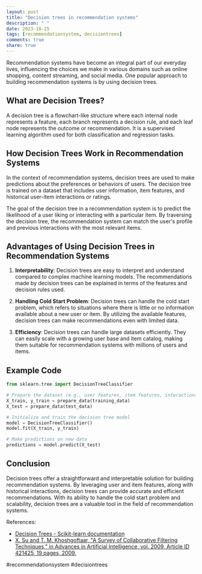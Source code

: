 ```yaml
---
layout: post
title: "Decision trees in recommendation systems"
description: " "
date: 2023-10-25
tags: [recommendationsystem, decisiontrees]
comments: true
share: true
---
```


Recommendation systems have become an integral part of our everyday lives, influencing the choices we make in various domains such as online shopping, content streaming, and social media. One popular approach to building recommendation systems is by using decision trees.

## What are Decision Trees?

A decision tree is a flowchart-like structure where each internal node represents a feature, each branch represents a decision rule, and each leaf node represents the outcome or recommendation. It is a supervised learning algorithm used for both classification and regression tasks.

## How Decision Trees Work in Recommendation Systems

In the context of recommendation systems, decision trees are used to make predictions about the preferences or behaviors of users. The decision tree is trained on a dataset that includes user information, item features, and historical user-item interactions or ratings.

The goal of the decision tree in a recommendation system is to predict the likelihood of a user liking or interacting with a particular item. By traversing the decision tree, the recommendation system can match the user's profile and previous interactions with the most relevant items.

## Advantages of Using Decision Trees in Recommendation Systems

1. **Interpretability**: Decision trees are easy to interpret and understand compared to complex machine learning models. The recommendations made by decision trees can be explained in terms of the features and decision rules used.

2. **Handling Cold Start Problem**: Decision trees can handle the cold start problem, which refers to situations where there is little or no information available about a new user or item. By utilizing the available features, decision trees can make recommendations even with limited data.

3. **Efficiency**: Decision trees can handle large datasets efficiently. They can easily scale with a growing user base and item catalog, making them suitable for recommendation systems with millions of users and items.

## Example Code

```python
from sklearn.tree import DecisionTreeClassifier

# Prepare the dataset (e.g., user features, item features, interactions)
X_train, y_train = prepare_data(training_data)
X_test = prepare_data(test_data)

# Initialize and train the decision tree model
model = DecisionTreeClassifier()
model.fit(X_train, y_train)

# Make predictions on new data
predictions = model.predict(X_test)
```

## Conclusion

Decision trees offer a straightforward and interpretable solution for building recommendation systems. By leveraging user and item features, along with historical interactions, decision trees can provide accurate and efficient recommendations. With its ability to handle the cold start problem and scalability, decision trees are a valuable tool in the field of recommendation systems.

References:
- [Decision Trees - Scikit-learn documentation](https://scikit-learn.org/stable/modules/tree.html)
- [X. Su and T. M. Khoshgoftaar, "A Survey of Collaborative Filtering Techniques," in Advances in Artificial Intelligence, vol. 2009, Article ID 421425, 19 pages, 2009.](https://www.hindawi.com/journals/aai/2009/421425/) 

#recommendationsystem #decisiontrees